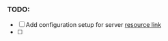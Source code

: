 ### TODO:
- [ ] Add configuration setup for server
[resource link](https://12factor.net/config)
- [ ] 